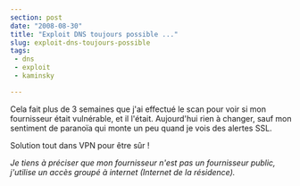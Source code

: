 ```yaml
---
section: post
date: "2008-08-30"
title: "Exploit DNS toujours possible ..."
slug: exploit-dns-toujours-possible
tags:
 - dns
 - exploit
 - kaminsky

---
```


Cela fait plus de 3 semaines que j'ai effectué le scan pour voir si mon fournisseur était vulnérable, et il l'était. Aujourd'hui rien à changer, sauf mon sentiment de paranoïa qui monte un peu quand je vois des alertes SSL.

Solution tout dans VPN pour être sûr !

_Je tiens à préciser que mon fournisseur n'est pas un fournisseur public, j'utilise un accès groupé à internet (Internet de la résidence)._
